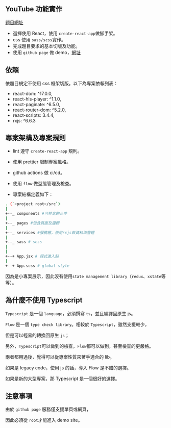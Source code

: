 ## YouTube 功能實作

[題目網址](https://drive.google.com/file/d/1kcgi1AnftVVsFd-Q836W2aUQg64Lzc5M/view?fbclid=IwAR2pZPaUL4Qkqfl77igbp8tnCBck2HAtL11uEWnMHsJTzzpF7NQe4Bw9JEs)

- 選擇使用 React，使用 `create-react-app`做腳手架。
- css 使用 `sass/scss`實作。
- 完成題目要求的基本切版及功能。
- 使用 `github page` 做 demo，[網址](idhowardgj94.github.io/utube-demo/)

## 依賴

依題目規定不使用 css 框架切版。以下為專案依賴列表：

- react-dom: ^17.0.0,
- react-hls-player: ^1.1.0,
- react-paginate: ^6.5.0,
- react-router-dom: ^5.2.0,
- react-scripts: 3.4.4,
- rxjs: ^6.6.3

## 專案架構及專案規則

- lint 遵守 `create-react-app` 規則。
- 使用 prettier 限制專案風格。
- github actions 做 ci/cd。
- 使用 `flow` 做型態管理及檢查。

- 專案結構定義如下：

```bash
. (`<project root>/src`)
|
+--_ components #可共享的元件
|
+--_ pages #包含頁面及邏輯
|
+--_ services #服務層，使用rxjs做資料流管理
|
+--_ sass # scss
|
|
+--+ App.jsx # 程式進入點
|
+--+ App.scss # global style
```

因為是小專案展示，因此沒有使用`state management library`（`redux`、`xstate`等等）。

## 為什麼不使用 Typescript

`Typescript` 是一個 `language`，必須撰寫 `ts`，並且編譯回原生 js。

`Flow` 是一個 `type check library`。相較於 `Typescript`，雖然支援較少，

但是可以輕易的轉換回原生 `js`；

另外，`Typescript`可以做到的檢查，`Flow`都可以做到，甚至檢查的更嚴格。

兩者都用過後，覺得可以從專案性質來著手適合的 lib。

如果是 legacy code，使用 js 的話，導入 Flow 是不錯的選擇。

如果是新的大型專案，那 Typescript 是一個很好的選擇。

## 注意事項

由於 `github page` 服務僅支援單頁或網頁，

因此必須從 `root`才能進入 demo site。
